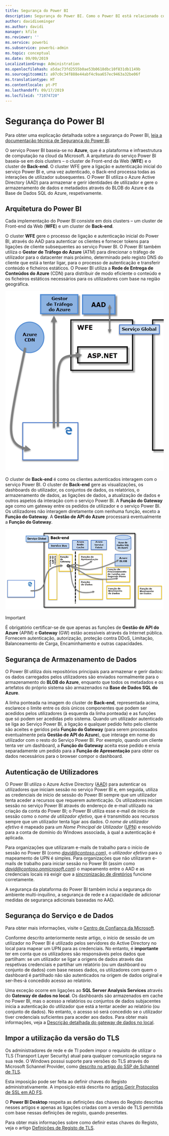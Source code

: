 ```yaml
---
title: Segurança do Power BI
description: Segurança do Power BI. Como o Power BI está relacionado com o Azure Active Directory e outros serviços do Azure. Este tópico também inclui uma ligação para um documento técnico que fornece mais detalhes.
author: davidiseminger
ms.author: davidi
manager: kfile
ms.reviewer: ''
ms.service: powerbi
ms.subservice: powerbi-admin
ms.topic: conceptual
ms.date: 09/09/2019
LocalizationGroup: Administration
ms.openlocfilehash: a5dac73fd2555b0ae53b0618dbc10f831db1149b
ms.sourcegitcommit: a97c0c34f888e44abf4c9aa657ec9463a32be06f
ms.translationtype: HT
ms.contentlocale: pt-PT
ms.lasthandoff: 09/17/2019
ms.locfileid: "71074720"
---
```

# <a name="power-bi-security"></a>Segurança do Power BI

Para obter uma explicação detalhada sobre a segurança do Power BI, [leia a documentação técnica de Segurança do Power BI](whitepaper-powerbi-security.md).

O serviço Power BI baseia-se no **Azure**, que é a plataforma e infraestrutura de computação na cloud da Microsoft. A arquitetura do serviço Power BI baseia-se em dois clusters – o cluster de Front-end da Web (**WFE**) e o cluster de **Back-end**. O cluster WFE gere a ligação e autenticação inicial do serviço Power BI e, uma vez autenticado, o Back-end processa todas as interações de utilizador subsequentes. O Power BI utiliza o Azure Active Directory (AAD) para armazenar e gerir identidades de utilizador e gere o armazenamento de dados e metadados através do BLOB do Azure e da Base de Dados SQL do Azure, respetivamente.

## <a name="power-bi-architecture"></a>Arquitetura do Power BI

Cada implementação do Power BI consiste em dois clusters – um cluster de Front-end da Web (**WFE**) e um cluster de **Back-end**.

O cluster **WFE** gere o processo de ligação e autenticação inicial do Power BI, através do AAD para autenticar os clientes e fornecer tokens para ligações de cliente subsequentes ao serviço Power BI. O Power BI também utiliza o **Gestor de Tráfego do Azure** (ATM) para direcionar o tráfego de utilizador para o datacenter mais próximo, determinado pelo registo DNS do cliente que está a tentar ligar, para o processo de autenticação e transferir conteúdo e ficheiros estáticos. O Power BI utiliza a **Rede de Entrega de Conteúdos do Azure** (CDN) para distribuir de modo eficiente o conteúdo e os ficheiros estáticos necessários para os utilizadores com base na região geográfica.

![](media/service-admin-power-bi-security/pbi_security_v2_wfe.png)

O cluster de **Back-end** é como os clientes autenticados interagem com o serviço Power BI. O cluster de **Back-end** gere as visualizações, os dashboards do utilizador, os conjuntos de dados, os relatórios, o armazenamento de dados, as ligações de dados, a atualização de dados e outros aspetos da interação com o serviço Power BI. A **Função do Gateway** age como um gateway entre os pedidos de utilizador e o serviço Power BI. Os utilizadores não interagem diretamente com nenhuma função, exceto a **Função do Gateway**. A **Gestão de API do Azure** processará eventualmente a **Função do Gateway**.

![](media/service-admin-power-bi-security/pbi_security_v2_backend_updated.png)

> [!IMPORTANT]
> É obrigatório certificar-se de que apenas as funções de **Gestão de API do Azure** (APIM) e **Gateway** (GW) estão acessíveis através da Internet pública. Fornecem autenticação, autorização, proteção contra DDoS, Limitação, Balanceamento de Carga, Encaminhamento e outras capacidades.

## <a name="data-storage-security"></a>Segurança de Armazenamento de Dados

O Power BI utiliza dois repositórios principais para armazenar e gerir dados: os dados carregados pelos utilizadores são enviados normalmente para o armazenamento do **BLOB do Azure**, enquanto que todos os metadados e os artefatos do próprio sistema são armazenados na **Base de Dados SQL do Azure**.

A linha ponteada na imagem do cluster de **Back-end**, representada acima, esclarece o limite entre os dois únicos componentes que podem ser acedidos pelos utilizadores (à esquerda da linha ponteada) e as funções que só podem ser acedidas pelo sistema. Quando um utilizador autenticado se liga ao Serviço Power BI, a ligação e qualquer pedido feito pelo cliente são aceites e geridos pela **Função do Gateway** (para serem processados eventualmente pela **Gestão de API do Azure**), que interage em nome do utilizador com o resto do Serviço Power BI. Por exemplo, quando um cliente tenta ver um dashboard, a **Função do Gateway** aceita esse pedido e envia separadamente um pedido para a **Função de Apresentação** para obter os dados necessários para o browser compor o dashboard.

## <a name="user-authentication"></a>Autenticação de Utilizadores

O Power BI utiliza o Azure Active Directory ([AAD](http://azure.microsoft.com/services/active-directory/)) para autenticar os utilizadores que iniciam sessão no serviço Power BI e, em seguida, utiliza as credenciais de início de sessão do Power BI sempre que um utilizador tenta aceder a recursos que requerem autenticação. Os utilizadores iniciam sessão no serviço Power BI através do endereço de e-mail utilizado na criação da conta do Power BI; o Power BI utiliza esse e-mail de início de sessão como o *nome de utilizador efetivo*, que é transmitido aos recursos sempre que um utilizador tenta ligar aos dados. O *nome de utilizador efetivo* é mapeado para um *Nome Principal de Utilizador* ([UPN](https://msdn.microsoft.com/library/windows/desktop/aa380525\(v=vs.85\).aspx)) e resolvido para a conta de domínio do Windows associada, à qual a autenticação é aplicada.

Para organizações que utilizaram e-mails de trabalho para o início de sessão no Power BI (como <em>david@contoso.com</em>), o *utilizador efetivo* para o mapeamento de UPN é simples. Para organizações que não utilizaram e-mails de trabalho para iniciar sessão no Power BI (assim como <em>david@contoso.onmicrosoft.com</em>) o mapeamento entre o AAD e as credenciais locais irá exigir que a [sincronização de diretórios](https://technet.microsoft.com/library/jj573653.aspx) funcione corretamente.

A segurança da plataforma do Power BI também inclui a segurança do ambiente multi-inquilino, a segurança de rede e a capacidade de adicionar medidas de segurança adicionais baseadas no AAD.

## <a name="data-and-service-security"></a>Segurança do Serviço e de Dados

Para obter mais informações, visite o [Centro de Confiança da Microsoft](https://www.microsoft.com/trustcenter).

Conforme descrito anteriormente neste artigo, o início de sessão de um utilizador no Power BI é utilizado pelos servidores do Active Directory no local para mapear um UPN para as credenciais. No entanto, é **importante** ter em conta que os utilizadores são responsáveis pelos dados que partilham: se um utilizador se ligar a origens de dados através das respetivas credenciais e partilhar um relatório (ou um dashboard ou conjunto de dados) com base nesses dados, os utilizadores com quem o dashboard é partilhado não são autenticados na origem de dados original e ser-lhes-á concedido acesso ao relatório.

Uma exceção ocorre em ligações ao **SQL Server Analysis Services** através do **Gateway de dados no local**. Os dashboards são armazenados em cache no Power BI, mas o acesso a relatórios ou conjuntos de dados subjacentes inicia a autenticação do utilizador que está a tentar aceder ao relatório (ou conjunto de dados). No entanto, o acesso só será concedido se o utilizador tiver credenciais suficientes para aceder aos dados. Para obter mais informações, veja a [Descrição detalhada do gateway de dados no local](service-gateway-onprem-indepth.md).

## <a name="enforcing-tls-version-usage"></a>Impor a utilização da versão do TLS

Os administradores de rede e de TI podem impor o requisito de utilizar o TLS (Transport Layer Security) atual para qualquer comunicação segura na sua rede. O Windows possui suporte para versões do TLS através do Microsoft Schannel Provider, como [descrito no artigo do SSP de Schannel de TLS](https://docs.microsoft.com/windows/desktop/SecAuthN/protocols-in-tls-ssl--schannel-ssp-).

Esta imposição pode ser feita ao definir chaves do Registo administrativamente. A imposição está descrita no [artigo Gerir Protocolos de SSL em AD FS](https://docs.microsoft.com/windows-server/identity/ad-fs/operations/manage-ssl-protocols-in-ad-fs). 

O **Power BI Desktop** respeita as definições das chaves do Registo descritas nesses artigos e apenas as ligações criadas com a versão de TLS permitida com base nessas definições de registo, quando presentes.

Para obter mais informações sobre como definir estas chaves do Registo, veja o artigo [Definições de Registo de TLS](https://docs.microsoft.com/windows-server/security/tls/tls-registry-settings).
